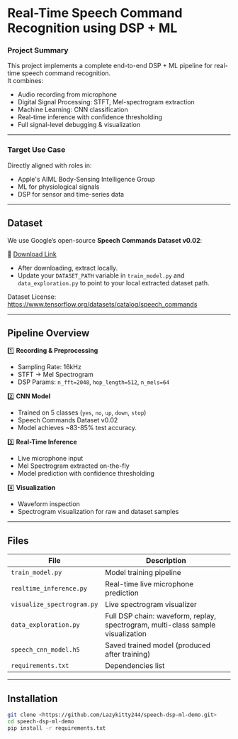 
# Real-Time Speech Command Recognition using DSP + ML

###  Project Summary

This project implements a complete end-to-end DSP + ML pipeline for real-time speech command recognition.  
It combines:

- Audio recording from microphone
- Digital Signal Processing: STFT, Mel-spectrogram extraction
- Machine Learning: CNN classification
- Real-time inference with confidence thresholding
- Full signal-level debugging & visualization

---

### Target Use Case

Directly aligned with roles in:

- Apple's AIML Body-Sensing Intelligence Group
- ML for physiological signals
- DSP for sensor and time-series data

---
## Dataset

We use Google’s open-source **Speech Commands Dataset v0.02**:
  
🔗 [Download Link](https://storage.googleapis.com/download.tensorflow.org/data/speech_commands_v0.02.tar.gz)

- After downloading, extract locally.
- Update your `DATASET_PATH` variable in `train_model.py` and `data_exploration.py` to point to your local extracted dataset path.


 Dataset License:  
https://www.tensorflow.org/datasets/catalog/speech_commands

---

## Pipeline Overview

1️⃣ **Recording & Preprocessing**

- Sampling Rate: 16kHz  
- STFT → Mel Spectrogram  
- DSP Params: `n_fft=2048`, `hop_length=512`, `n_mels=64`

2️⃣ **CNN Model**

- Trained on 5 classes (`yes`, `no`, `up`, `down`, `stop`)  
- Speech Commands Dataset v0.02  
- Model achieves ~83-85% test accuracy.

3️⃣ **Real-Time Inference**

- Live microphone input
- Mel Spectrogram extracted on-the-fly
- Model prediction with confidence thresholding

4️⃣ **Visualization**

- Waveform inspection
- Spectrogram visualization for raw and dataset samples

---

## Files

| File | Description |
| ---- | ----------- |
| `train_model.py` | Model training pipeline |
| `realtime_inference.py` | Real-time live microphone prediction |
| `visualize_spectrogram.py` | Live spectrogram visualizer |
| `data_exploration.py` | Full DSP chain: waveform, replay, spectrogram, multi-class sample visualization |
| `speech_cnn_model.h5` | Saved trained model (produced after training) |
| `requirements.txt` | Dependencies list |

---

##  Installation

```bash
git clone <https://github.com/Lazykitty244/speech-dsp-ml-demo.git>
cd speech-dsp-ml-demo
pip install -r requirements.txt

